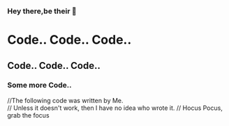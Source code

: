 ### Hey there,be their 👋
<h1> Code.. Code.. Code.. </h1>
<h2> Code.. Code.. Code.. </h2>
<h3> Some more Code.. </h3> 
//The following code was written by Me.<br>
// Unless it doesn't work, then I have no idea who wrote it.
// Hocus Pocus, grab the focus
